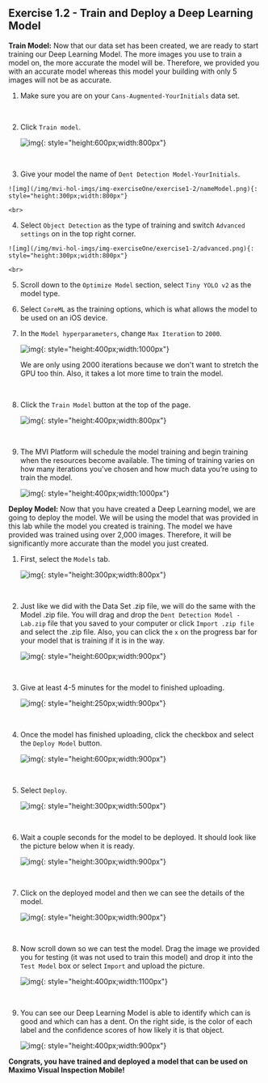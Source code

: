 

<h2>Exercise 1.2 - Train and Deploy a Deep Learning Model</h2>


<b>Train Model:</b> Now that our data set has been created, we are ready to start training our Deep Learning Model. The more images you use to train a model on, the more accurate the model will be. Therefore, we provided you with an accurate model whereas this model your building with only 5 images will not be as accurate. 

1. Make sure you are on your `Cans-Augmented-YourInitials` data set. 

    <br>

2. Click `Train model`.

    ![img](/img/mvi-hol-imgs/img-exerciseOne/exercise1-2/trainModel.png){: style="height:600px;width:800px"}

    <br>

3.   Give your model the name of `Dent Detection Model-YourInitials`.

    ![img](/img/mvi-hol-imgs/img-exerciseOne/exercise1-2/nameModel.png){: style="height:300px;width:800px"}

    <br>

4.   Select `Object Detection` as the type of training and switch `Advanced settings` on in the top right corner.

    ![img](/img/mvi-hol-imgs/img-exerciseOne/exercise1-2/advanced.png){: style="height:300px;width:800px"}

    <br>

5.   Scroll down to the `Optimize Model` section, select `Tiny YOLO v2` as the model type. 

6. Select `CoreML` as the training options, which is what allows the model to be used on an iOS device. 

7. In the `Model hyperparameters`, change `Max Iteration` to `2000`.

    ![img](/img/mvi-hol-imgs/img-exerciseOne/exercise1-2/yolo.png){: style="height:400px;width:1000px"}

    We are only using 2000 iterations because we don't want to stretch the GPU too thin. Also, it takes a lot more time to train the model.
    
    <br>

8.  Click the `Train Model` button at the top of the page.

    ![img](/img/mvi-hol-imgs/img-exerciseOne/exercise1-2/trainModelB.png){: style="height:400px;width:800px"}

    <br>

9. The MVI Platform will schedule the model training and begin training when the resources become available.  The timing of training varies on how many iterations you've chosen and how much data you’re using to train the model. 

    ![img](/img/mvi-hol-imgs/img-exerciseOne/exercise1-2/training.png){: style="height:400px;width:1000px"}



<b>Deploy Model:</b> Now that you have created a Deep Learning model, we are going to deploy the model. We will be using the model that was provided in this lab while the model you created is training. The model we have provided was trained using over 2,000 images. Therefore, it will be significantly more accurate than the model you just created. 

1. First, select the `Models` tab.

    ![img](/img/mvi-hol-imgs/img-exerciseOne/exercise1-2/models.png){: style="height:300px;width:800px"}

    <br>

2. Just like we did with the Data Set .zip file, we will do the same with the Model .zip file. You will drag and drop the `Dent Detection Model - Lab.zip` file that you saved to your computer or click `Import .zip file` and select the .zip file. Also, you can click the `x` on the progress bar for your model that is training if it is in the way. 

    ![img](/img/mvi-hol-imgs/img-exerciseOne/exercise1-2/modelzip.png){: style="height:600px;width:900px"}

    <br>

3. Give at least 4-5 minutes for the model to finished uploading. 

    ![img](/img/mvi-hol-imgs/img-exerciseOne/exercise1-2/modelupload.png){: style="height:250px;width:900px"}

    <br>

4. Once the model has finished uploading, click the checkbox and select the `Deploy Model` button.

    ![img](/img/mvi-hol-imgs/img-exerciseOne/exercise1-2/deploymodel.png){: style="height:600px;width:900px"}

    <br>

5. Select `Deploy`.

    ![img](/img/mvi-hol-imgs/img-exerciseOne/exercise1-2/deploy.png){: style="height:300px;width:500px"}

    <br>

6. Wait a couple seconds for the model to be deployed. It should look like the picture below when it is ready.

    ![img](/img/mvi-hol-imgs/img-exerciseOne/exercise1-2/deployed.png){: style="height:300px;width:900px"}

    <br>

7. Click on the deployed model and then we can see the details of the model.

    ![img](/img/mvi-hol-imgs/img-exerciseOne/exercise1-2/details.png){: style="height:300px;width:900px"}

    <br>

8. Now scroll down so we can test the model. Drag the image we provided you for testing (it was not used to train this model) and drop it into the `Test Model` box or select `Import` and upload the picture. 

    ![img](/img/mvi-hol-imgs/img-exerciseOne/exercise1-2/test.png){: style="height:400px;width:1100px"}

    <br>

9. You can see our Deep Learning Model is able to identify which can is good and which can has a dent. On the right side, is the color of each label and the confidence scores of how likely it is that object. 

    ![img](/img/mvi-hol-imgs/img-exerciseOne/exercise1-2/results.png){: style="height:400px;width:900px"}



<b>Congrats, you have trained and deployed a model that can be used on Maximo Visual Inspection Mobile!</b> 



